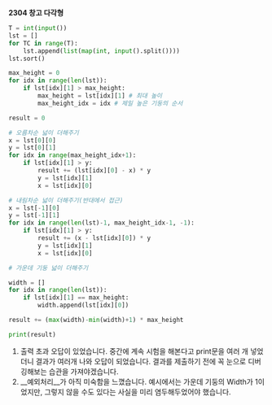 __2304 창고 다각형__

```python
T = int(input())
lst = []
for TC in range(T):
    lst.append(list(map(int, input().split())))
lst.sort()

max_height = 0
for idx in range(len(lst)):
    if lst[idx][1] > max_height:
        max_height = lst[idx][1] # 최대 높이
        max_height_idx = idx # 제일 높은 기둥의 순서

result = 0

# 오름차순 넓이 더해주기
x = lst[0][0]
y = lst[0][1]
for idx in range(max_height_idx+1):
    if lst[idx][1] > y:
        result += (lst[idx][0] - x) * y
        y = lst[idx][1]
        x = lst[idx][0]

# 내림차순 넓이 더해주기(반대에서 접근)
x = lst[-1][0]
y = lst[-1][1]
for idx in range(len(lst)-1, max_height_idx-1, -1):
    if lst[idx][1] > y:
        result += (x - lst[idx][0]) * y
        y = lst[idx][1]
        x = lst[idx][0]

# 가운데 기둥 넓이 더해주기

width = []
for idx in range(len(lst)):
    if lst[idx][1] == max_height:
        width.append(lst[idx][0])

result += (max(width)-min(width)+1) * max_height

print(result)
```

1. 출력 초과 오답이 있었습니다. 중간에 계속 시험을 해본다고 print문을 여러 개 넣었더니 결과가 여러개 나와 오답이 되었습니다. 결과를 제출하기 전에 꼭 눈으로 디버깅해보는 습관을 가져야겠습니다.
2. __예외처리__가 아직 미숙함을 느꼈습니다. 예시에서는 가운데 기둥의 Width가 1이었지만, 그렇지 않을 수도 있다는 사실을 미리 염두해두었어야 했습니다.